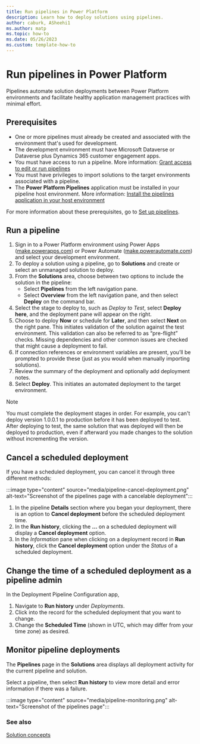 ```yaml
---
title: Run pipelines in Power Platform
description: Learn how to deploy solutions using pipelines.
author: caburk, ASheehi1
ms.author: matp
ms.topic: how-to
ms.date: 05/26/2023
ms.custom: template-how-to
---
```

# Run pipelines in Power Platform

Pipelines automate solution deployments between Power Platform environments and facilitate healthy application management practices with minimal effort.

## Prerequisites

- One or more pipelines must already be created and associated with the environment that's used for development.
- The development environment must have Microsoft Dataverse or Dataverse plus Dynamics 365 customer engagement apps.
- You must have access to run a pipeline. More information: [Grant access to edit or run pipelines](set-up-pipelines.md#grant-access-to-edit-or-run-pipelines)
- You must have privileges to import solutions to the target environments associated with a pipeline.
- The **Power Platform Pipelines** application must be installed in your pipeline host environment. More information: [Install the pipelines application in your host environment](set-up-pipelines.md#install-the-pipelines-application-in-your-host-environment)

For more information about these prerequisites, go to [Set up pipelines](set-up-pipelines.md).

## Run a pipeline

1. Sign in to a Power Platform environment using Power Apps ([make.powerapps.com](https://make.powerapps.com)) or Power Automate ([make.powerautomate.com](https://make.powerautomate.com)) and select your development environment.
1. To deploy a solution using a pipeline, go to **Solutions** and create or select an unmanaged solution to deploy.
1. From the **Solutions** area, choose between two options to include the solution in the pipeline:
   - Select **Pipelines** from the left navigation pane.
   - Select **Overview** from the left navigation pane, and then select **Deploy** on the command bar.
1. Select the stage to deploy to, such as *Deploy to Test*, select **Deploy here**, and the deployment pane will appear on the right.
1. Choose to deploy **Now** or schedule for **Later**, and then select **Next** on the right pane. This initiates validation of the solution against the test environment. This validation can also be referred to as “pre-flight” checks. Missing dependencies and other common issues are checked that might cause a deployment to fail.
1. If connection references or environment variables are present, you’ll be prompted to provide these (just as you would when manually importing solutions).
1. Review the summary of the deployment and optionally add deployment notes.
1. Select **Deploy**. This initiates an automated deployment to the target environment.

> [!NOTE]
> You must complete the deployment stages in order. For example, you can't deploy version 1.0.0.1 to production before it has been deployed to test. After deploying to test, the same solution that was deployed will then be deployed to production, even if afterward you made changes to the solution without incrementing the version.

## Cancel a scheduled deployment
If you have a scheduled deployment, you can cancel it through three different methods:

:::image type="content" source="media/pipeline-cancel-deployment.png" alt-text="Screenshot of the pipelines page with a cancelable deployment":::
1. In the pipeline **Details** section where you began your deployment, there is an option to **Cancel deployment** before the scheduled deployment time.
1. In the **Run history**, clicking the **...** on a scheduled deployment will display a **Cancel deployment** option.
1. In the *Information* pane when clicking on a deployment record in **Run history**, click the **Cancel deployment** option under the *Status* of a scheduled deployment.

## Change the time of a scheduled deployment as a pipeline admin
In the Deployment Pipeline Configuration app,
1. Navigate to **Run history** under *Deployments*.
1. Click into the record for the scheduled deployment that you want to change.
1. Change the **Scheduled Time** (shown in UTC, which may differ from your time zone) as desired.

## Monitor pipeline deployments

The **Pipelines** page in the **Solutions** area displays all deployment activity for the current pipeline and solution.

Select a pipeline, then select **Run history** to view more detail and error information if there was a failure.

:::image type="content" source="media/pipeline-monitoring.png" alt-text="Screenshot of the pipelines page":::

### See also

[Solution concepts](solution-concepts-alm.md)
